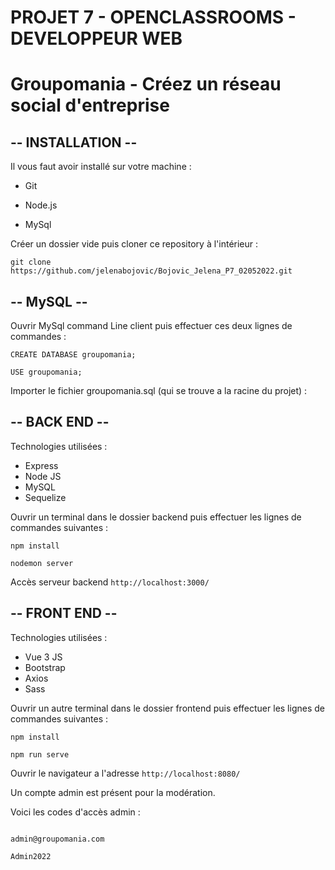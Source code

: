 # PROJET 7 - OPENCLASSROOMS - DEVELOPPEUR WEB

# Groupomania - Créez un réseau social d'entreprise


## -- INSTALLATION --

Il vous faut avoir installé sur votre machine :

- Git 

- Node.js 

- MySql

Créer un dossier vide puis cloner ce repository à l'intérieur :

`git clone https://github.com/jelenabojovic/Bojovic_Jelena_P7_02052022.git`

## -- MySQL --


Ouvrir MySql command Line client puis effectuer ces deux lignes de commandes :

`CREATE DATABASE groupomania;`

`USE groupomania;`

Importer le fichier groupomania.sql (qui se trouve a la racine du projet) :

## -- BACK END --
Technologies utilisées :
- Express
- Node JS
- MySQL
- Sequelize

Ouvrir un terminal dans le dossier backend puis effectuer les lignes de commandes suivantes :

`npm install`

`nodemon server`

Accès serveur backend `http://localhost:3000/`

## -- FRONT END --

Technologies utilisées :
- Vue 3 JS
- Bootstrap
- Axios
- Sass

Ouvrir un autre terminal dans le dossier frontend puis effectuer les lignes de commandes suivantes :

`npm install`

`npm run serve`

Ouvrir le navigateur a l'adresse `http://localhost:8080/`

Un compte admin est présent pour la modération.

Voici les codes d'accès admin :
```

admin@groupomania.com

Admin2022
```

